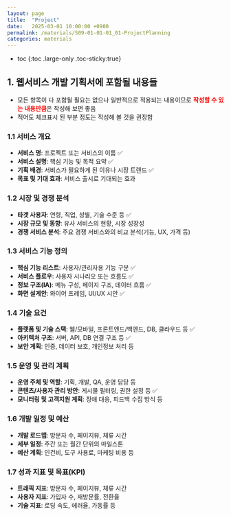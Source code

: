```yaml
---
layout: page
title:  "Project"
date:   2025-03-01 10:00:00 +0900
permalink: /materials/S09-01-01-01_01-ProjectPlanning
categories: materials
---
```

* toc
{:toc .large-only .toc-sticky:true}

## 1. 웹서비스 개발 기획서에 포함될 내용들
- 모든 항목이 다 포함될 필요는 없으나 일반적으로 적용되는 내용이므로 <span style="color: red;">**작성할 수 있는 내용만큼**</span>은 작성해 보면 좋음
- 적어도 체크표시 된 부분 정도는 작성해 볼 것을 권장함

### 1.1 서비스 개요
- **서비스 명**: 프로젝트 또는 서비스의 이름 ✅
- **서비스 설명**: 핵심 기능 및 목적 요약 ✅
- **기획 배경**: 서비스가 필요하게 된 이유나 시장 트렌드 ✅
- **목표 및 기대 효과**: 서비스 출시로 기대되는 효과

### 1.2 시장 및 경쟁 분석
- **타겟 사용자**: 연령, 직업, 성별, 기술 수준 등 ✅
- **시장 규모 및 동향**: 유사 서비스의 현황, 시장 성장성
- **경쟁 서비스 분석**: 주요 경쟁 서비스와의 비교 분석(기능, UX, 가격 등)

### 1.3 서비스 기능 정의
- **핵심 기능 리스트**: 사용자/관리자용 기능 구분 ✅
- **서비스 플로우**: 사용자 시나리오 또는 흐름도 ✅
- **정보 구조(IA)**: 메뉴 구성, 페이지 구조, 데이터 흐름 ✅
- **화면 설계안**: 와이어 프레임, UI/UX 시안 ✅

### 1.4 기술 요건
- **플랫폼 및 기술 스택**: 웹/모바일, 프론트엔드/백엔드, DB, 클라우드 등 ✅
- **아키텍처 구조**: 서버, API, DB 연결 구조 등 ✅
- **보안 계획**: 인증, 데이터 보호, 개인정보 처리 등

### 1.5 운영 및 관리 계획
- **운영 주체 및 역할**: 기획, 개발, QA, 운영 담당 등
- **콘텐츠/사용자 관리 방안**: 게시물 필터링, 권한 설정 등 ✅
- **모니터링 및 고객지원 계획**: 장애 대응, 피드백 수집 방식 등

### 1.6 개발 일정 및 예산
- **개발 로드맵**: 방문자 수, 페이지뷰, 체류 시간
- **세부 일정**: 주간 또는 월간 단위의 마일스톤
- **예산 계획**: 인건비, 도구 사용료, 마케팅 비용 등

### 1.7 성과 지표 및 목표(KPI)
- **트래픽 지표**: 방문자 수, 페이지뷰, 체류 시간
- **사용자 지표**: 가입자 수, 재방문률, 전환율
- **기술 지표**: 로딩 속도, 에러율, 가동률 등
